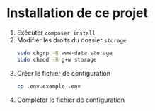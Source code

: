 # Installation de ce projet

1. Exécuter `composer install`
2. Modifier les droits du dossier `storage`
   ```bash
   sudo chgrp -R www-data storage
   sudo chmod -R g+w storage
   ```
3. Créer le fichier de configuration
   ```bash
   cp .env.example .env
   ```
4. Compléter le fichier de configuration
